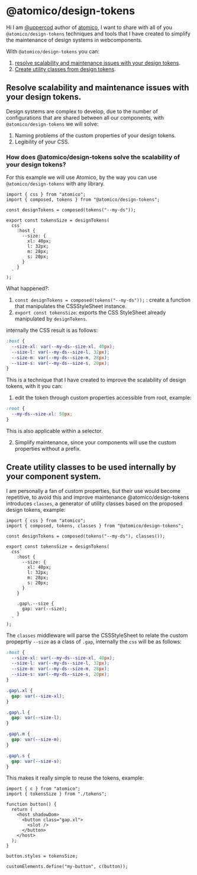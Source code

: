 # @atomico/design-tokens

Hi I am [@uppercod](https://twitter.com/uppercod) author of [atomico](http://github.com/atomicojs/atomico), I want to share with all of you `@atomico/design-tokens` techniques and tools that I have created to simplify the maintenance of design systems in webcomponents.

With `@atomico/design-tokens` you can:

1. [resolve scalability and maintenance issues with your design tokens](#resolve-scalability-and-maintenance-issues-with-your-design-tokens).
2. [Create utility classes from design tokens](#create-utility-classes-to-be-used-internally-by-your-component-system).

## Resolve scalability and maintenance issues with your design tokens.

Design systems are complex to develop, due to the number of configurations that are shared between all our components, with `@atomico/design-tokens` we will solve:

1. Naming problems of the custom properties of your design tokens.
2. Legibility of your CSS.

### How does @atomico/design-tokens solve the scalability of your design tokens?

For this example we will use Atomico, by the way you can use `@atomico/design-tokens` with any library.

```tsx
import { css } from "atomico";
import { composed, tokens } from "@atomico/design-tokens";

const designTokens = composed(tokens("--my-ds"));

export const tokensSize = designTokens(
  css`
    :host {
      --size: {
        xl: 40px;
        l: 32px;
        m: 28px;
        s: 20px;
      }
    }
  `
);
```

What happened?:

1. `const designTokens = composed(tokens("--my-ds"));` : create a function that manipulates the CSSStyleSheet instance.
2. `export const tokensSize`: exports the CSS StyleSheet already manipulated by `designTokens`.

internally the CSS result is as follows:

```css
:host {
  --size-xl: var(--my-ds--size-xl, 40px);
  --size-l: var(--my-ds--size-l, 32px);
  --size-m: var(--my-ds--size-m, 28px);
  --size-s: var(--my-ds--size-s, 20px);
}
```

This is a technique that I have created to improve the scalability of design tokens, with it you can:

1. edit the token through custom properties accessible from root, example:

```css
:root {
  --my-ds--size-xl: 50px;
}
```

This is also applicable within a selector.

2. Simplify maintenance, since your components will use the custom properties without a prefix.

## Create utility classes to be used internally by your component system.

I am personally a fan of custom properties, but their use would become repetitive, to avoid this and improve maintenance @atomico/design-tokens introduces `classes`, a generator of utility classes based on the proposed design tokens, example:

```tsx
import { css } from "atomico";
import { composed, tokens, classes } from "@atomico/design-tokens";

const designTokens = composed(tokens("--my-ds"), classes());

export const tokensSize = designTokens(
  css`
    :host {
      --size: {
        xl: 40px;
        l: 32px;
        m: 28px;
        s: 20px;
      }
    }

    .gap\.--size {
      gap: var(--size);
    }
  `
);
```

The `classes` middleware will parse the CSSStyleSheet to relate the custom propeprtiy `--size` as a class of `.gap`, internally the `css` will be as follows:

```css
:host {
  --size-xl: var(--my-ds--size-xl, 40px);
  --size-l: var(--my-ds--size-l, 32px);
  --size-m: var(--my-ds--size-m, 28px);
  --size-s: var(--my-ds--size-s, 20px);
}

.gap\.xl {
  gap: var(--size-xl);
}

.gap\.l {
  gap: var(--size-l);
}

.gap\.m {
  gap: var(--size-m);
}

.gap\.s {
  gap: var(--size-s);
}
```

This makes it really simple to reuse the tokens, example:

```tsx
import { c } from "atomico";
import { tokensSize } from "./tokens";

function button() {
  return (
    <host shadowDom>
      <button class="gap.xl">
        <slot />
      </button>
    </host>
  );
}

button.styles = tokensSize;

customElements.define("my-button", c(button));
```
